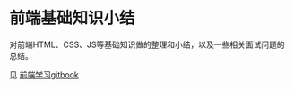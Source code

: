 # 前端基础知识小结
对前端HTML、CSS、JS等基础知识做的整理和小结，以及一些相关面试问题的总结。

见 [前端学习gitbook](http://leafxm/front-end-database)